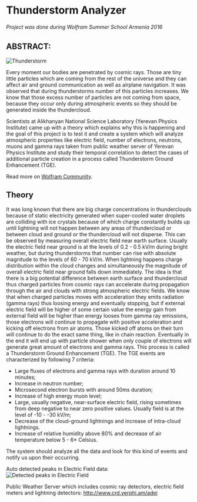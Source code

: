 # Thunderstorm Analyzer
###### Project was done during Wolfram Summer School Armenia 2016

ABSTRACT:
---------
![Thunderstorm](http://community.wolfram.com//c/portal/getImageAttachment?filename=GEXyley-Imgur.gif&userId=900279)

Every moment our bodies are penetrated by cosmic rays. Those are tiny little particles which are coming from the rest of the universe and they can affect air and ground communication as well as airplane navigation.
It was observed that during thunderstorms number of this particles increases.
We know that those excess number of particles are not coming from space, because they occur only during atmospheric events so they should be generated inside the thundercloud.

Scientists at Alikhanyan National Science Laboratory (Yerevan Physics Institute) came up with a theory which explains why this is happening and the goal of this project is to test it and create a system which will analyze atmospheric properties like electric field, number of electrons, neutrons, muons and gamma rays taken from public weather server of Yerevan Physics Institute and study their temporal correlation to detect the cases of additional particle creation in a process called Thunderstorm Ground Enhancement (TGE).

Read more on [Wolfram Community](http://community.wolfram.com/groups/-/m/t/908527).

Theory
------

It was long known that there are big charge concentrations in thunderclouds because of static electricity generated when super-cooled water droplets are colliding with ice crystals because of which charge constantly builds up until lightning will not happen between any areas of thundercloud or between cloud and ground or the thundercloud will not disperse. This can be observed by measuring overall electric field near earth surface. Usually the electric field near ground is at the levels of 0.2 - 0.5 kV/m during bright weather, but during thunderstorms that number can rise with absolute magnitude to the levels of 60 - 70 kV/m.
When lightning happens charge distribution within the cloud changes and simultaneously the magnitude of overall electric field near ground falls down immediately. 
The idea is that there is a big potential difference between earth surface and thundercloud thus charged particles from cosmic rays can accelerate during propagation through the air and clouds with strong atmospheric electric fields. We know that when charged particles moves with acceleration they emits radiation (gamma rays) thus loosing energy and eventually stopping, but if external electric field will be higher of some certain value the energy gain from external field will be higher than energy looses from gamma ray emissions, those electrons will continue to propagate with positive acceleration and kicking off electrons from air atoms. Those kicked off atoms on their turn will continue to do the exact same thing, like in chain reaction. Eventually in the end it will end up with particle shower when only couple of electrons will generate great amount of electrons and gamma rays.
This process is called a Thunderstorm Ground Enhancement (TGE).
The TGE events are characterized by following 7 criteria:

 - Large fluxes of electrons and gamma rays with duration  around 10 minutes;
 - Increase in neutron number;
 - Microsecond electron bursts with around 50ms duration;
 - Increase of high energy muon level;
 - Large, usually negative, near-surface electric field, rising sometimes from deep negative to near zero positive values. Usually field is at the level of -10 - -30 kV/m;
 - Decrease of the cloud-ground lightnings and increase of intra-cloud lightnings.
 - Increase of relative humidity above 80% and decrease of air temperature below 5 - 6* Celsius.

The system should analyze all the data and look for this kind of events and notify us upon their occurring.

Auto detected peaks in Electric Field data:
![Detected peaks in Electric Field](http://community.wolfram.com//c/portal/getImageAttachment?filename=Naistartandend.png&userId=900279)

Public Weather Server which includes cosmic ray detectors, electric field meters and lightning detectors: http://www.crd.yerphi.am/adei
